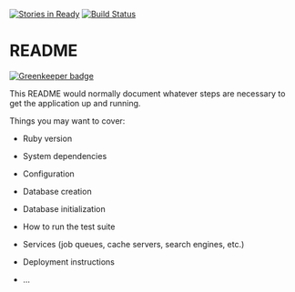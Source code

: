 [![Stories in Ready](https://badge.waffle.io/fybwid/sidodi-tdd.png?label=ready&title=Ready)](https://waffle.io/fybwid/sidodi-tdd?utm_source=badge) [![Build Status](https://semaphoreci.com/api/v1/fybwid/sidodi-tdd/branches/master/badge.svg)](https://semaphoreci.com/fybwid/sidodi-tdd)
# README

[![Greenkeeper badge](https://badges.greenkeeper.io/fybwid/sidodi-tdd.svg)](https://greenkeeper.io/)

This README would normally document whatever steps are necessary to get the
application up and running.

Things you may want to cover:

* Ruby version

* System dependencies

* Configuration

* Database creation

* Database initialization

* How to run the test suite

* Services (job queues, cache servers, search engines, etc.)

* Deployment instructions

* ...
